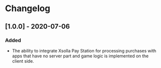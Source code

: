 # Changelog

## [1.0.0] - 2020-07-06 

### Added 
- The ability to integrate Xsolla Pay Station for processing purchases with apps that have no server part and game logic is implemented on the client side.





